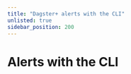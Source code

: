 ```yaml
---
title: "Dagster+ alerts with the CLI"
unlisted: true
sidebar_position: 200
---
```


# Alerts with the CLI
